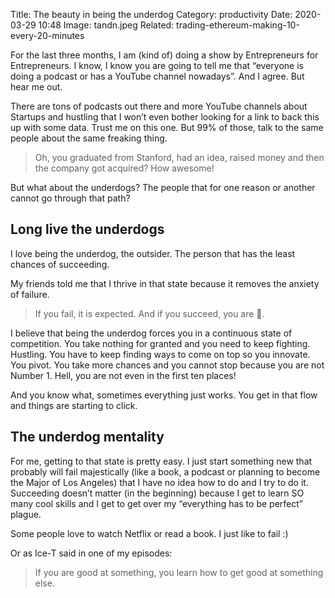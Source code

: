 Title: The beauty in being the underdog
Category: productivity
Date: 2020-03-29 10:48
Image: tandn.jpeg
Related: trading-ethereum-making-10-every-20-minutes

For the last three months, I am (kind of) doing a show by Entrepreneurs for Entrepreneurs. I know, I know you are going to tell me that “everyone is doing a podcast or has a YouTube channel nowadays”. And I agree. But hear me out.

There are tons of podcasts out there and more YouTube channels about Startups and hustling that I won’t even bother looking for a link to back this up with some data. Trust me on this one. But 99% of those, talk to the same people about the same freaking thing.

>Oh, you graduated from Stanford, had an idea, raised money and then the company got acquired? How awesome!

But what about the underdogs? The people that for one reason or another cannot go through that path?

## Long live the underdogs

I love being the underdog, the outsider. The person that has the least chances of succeeding.

My friends told me that I thrive in that state because it removes the anxiety of failure.

> If you fail, it is expected. And if you succeed, you are 🚀.

I believe that being the underdog forces you in a continuous state of competition. You take nothing for granted and you need to keep fighting. Hustling. You have to keep finding ways to come on top so you innovate. You pivot. You take more chances and you cannot stop because you are not Number 1. Hell, you are not even in the first ten places!

And you know what, sometimes everything just works. You get in that flow and things are starting to click.

## The underdog mentality
For me, getting to that state is pretty easy. I just start something new that probably will fail majestically (like a book, a podcast or planning to become the Major of Los Angeles) that I have no idea how to do and I try to do it. Succeeding doesn’t matter (in the beginning) because I get to learn SO many cool skills and I get to get over my “everything has to be perfect” plague.

Some people love to watch Netflix or read a book. I just like to fail :)

Or as Ice-T said in one of my episodes:

> If you are good at something, you learn how to get good at something else.